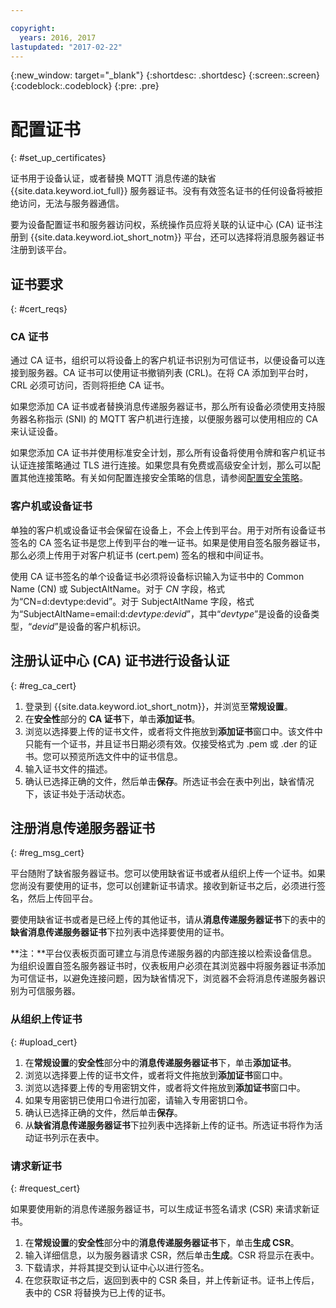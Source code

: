 ```yaml
---

copyright:
  years: 2016, 2017
lastupdated: "2017-02-22"
---
```


{:new_window: target="\_blank"}
{:shortdesc: .shortdesc}
{:screen:.screen}
{:codeblock:.codeblock}
{:pre: .pre}

# 配置证书
{: #set_up_certificates}

证书用于设备认证，或者替换 MQTT 消息传递的缺省 {{site.data.keyword.iot_full}} 服务器证书。没有有效签名证书的任何设备将被拒绝访问，无法与服务器通信。

要为设备配置证书和服务器访问权，系统操作员应将关联的认证中心 (CA) 证书注册到 {{site.data.keyword.iot_short_notm}} 平台，还可以选择将消息服务器证书注册到该平台。

## 证书要求
{: #cert_reqs}

### CA 证书
通过 CA 证书，组织可以将设备上的客户机证书识别为可信证书，以便设备可以连接到服务器。CA 证书可以使用证书撤销列表 (CRL)。在将 CA 添加到平台时，CRL 必须可访问，否则将拒绝 CA 证书。

如果您添加 CA 证书或者替换消息传递服务器证书，那么所有设备必须使用支持服务器名称指示 (SNI) 的 MQTT 客户机进行连接，以便服务器可以使用相应的 CA 来认证设备。

如果您添加 CA 证书并使用标准安全计划，那么所有设备将使用令牌和客户机证书认证连接策略通过 TLS 进行连接。如果您具有免费或高级安全计划，那么可以配置其他连接策略。有关如何配置连接安全策略的信息，请参阅[配置安全策略](set_up_policies.html)。

### 客户机或设备证书
单独的客户机或设备证书会保留在设备上，不会上传到平台。用于对所有设备证书签名的 CA 签名证书是您上传到平台的唯一证书。如果是使用自签名服务器证书，那么必须上传用于对客户机证书 (cert.pem) 签名的根和中间证书。

使用 CA 证书签名的单个设备证书必须将设备标识输入为证书中的 Common Name (CN) 或 SubjectAltName。对于 *CN* 字段，格式为“CN=d:devtype:devid”。对于 SubjectAltName 字段，格式为“SubjectAltName=email:d:*devtype:devid*”，其中“*devtype*”是设备的设备类型，“*devid*”是设备的客户机标识。 

## 注册认证中心 (CA) 证书进行设备认证 
{: #reg_ca_cert}

1. 登录到 {{site.data.keyword.iot_short_notm}}，并浏览至**常规设置**。
2. 在**安全性**部分的 **CA 证书**下，单击**添加证书**。
3. 浏览以选择要上传的证书文件，或者将文件拖放到**添加证书**窗口中。该文件中只能有一个证书，并且证书日期必须有效。仅接受格式为 .pem 或 .der 的证书。您可以预览所选文件中的证书信息。
4. 输入证书文件的描述。
5. 确认已选择正确的文件，然后单击**保存**。所选证书会在表中列出，缺省情况下，该证书处于活动状态。

## 注册消息传递服务器证书
{: #reg_msg_cert}

平台随附了缺省服务器证书。您可以使用缺省证书或者从组织上传一个证书。如果您尚没有要使用的证书，您可以创建新证书请求。接收到新证书之后，必须进行签名，然后上传回平台。

要使用缺省证书或者是已经上传的其他证书，请从**消息传递服务器证书**下的表中的**缺省消息传递服务器证书**下拉列表中选择要使用的证书。

**注：**平台仪表板页面可建立与消息传递服务器的内部连接以检索设备信息。为组织设置自签名服务器证书时，仪表板用户必须在其浏览器中将服务器证书添加为可信证书，以避免连接问题，因为缺省情况下，浏览器不会将消息传递服务器识别为可信服务器。

### 从组织上传证书
{: #upload_cert}
1. 在**常规设置**的**安全性**部分中的**消息传递服务器证书**下，单击**添加证书**。
2. 浏览以选择要上传的证书文件，或者将文件拖放到**添加证书**窗口中。
3. 浏览以选择要上传的专用密钥文件，或者将文件拖放到**添加证书**窗口中。  
4. 如果专用密钥已使用口令进行加密，请输入专用密钥口令。
5. 确认已选择正确的文件，然后单击**保存**。
6. 从**缺省消息传递服务器证书**下拉列表中选择新上传的证书。所选证书将作为活动证书列示在表中。

### 请求新证书
{: #request_cert}

如果要使用新的消息传递服务器证书，可以生成证书签名请求 (CSR) 来请求新证书。

 1. 在**常规设置**的**安全性**部分中的**消息传递服务器证书**下，单击**生成 CSR**。
 2. 输入详细信息，以为服务器请求 CSR，然后单击**生成**。CSR 将显示在表中。
 3. 下载请求，并将其提交到认证中心以进行签名。
 4. 在您获取证书之后，返回到表中的 CSR 条目，并上传新证书。证书上传后，表中的 CSR 将替换为已上传的证书。
